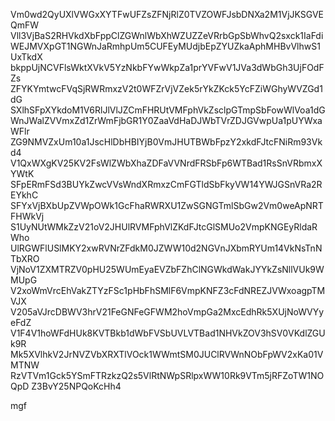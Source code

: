 Vm0wd2QyUXlVWGxXYTFwUFZsZFNjRlZ0TVZOWFJsbDNXa2M1VjJKSGVEQmFW
Vll3VjBaS2RHVkdXbFppClZGWnlWbXhWZUZZeVRrbGpSbWhvQ2sxck1IaFdi
WEJMVXpGT1NGWnJaRmhpUm5CUFEyMUdjbEpZYUZkaAphMHBvVlhwS1UxTkdX
bkppUjNCVFlsWktXVkV5YzNkbFYwWkpZa1prYVFwV1JVa3dWbGh3UjFOdFZs
ZFYKYmtwcFVqSjRWRmxzV2t0WFZrVjVZek5rYkZKck5YcFZiWGhyWVZGd1dG
SXlhSFpXYkdoM1V6RlJlVlJZCmFHRUtVMFphVkZsclpGTmpSbFowWlVoa1dG
WnJWalZVVmxZd1ZrWmFjbGR1Y0ZaaVdHaDJWbTVrZDJGVwpUa1pUYWxaWFlr
ZG9NMVZxUm10a1JscHlDbHBIYjB0VmJHUTBWbFpzY2xkdFJtcFNiRm93Vkd4
V1QxWXgKV25KV2FsWlZWbXhaZDFaVVNrdFRSbFp6WTBad1RsSnVRbmxXYWtK
SFpERmFSd3BUYkZwcVVsWndXRmxzCmFGTldSbFkyVW14YWJGSnVRa2REYkhC
SFYxVjBXbUpZVWpOWk1GcFhaRWRXU1ZwSGNGTmlSbGw2Vm0weApNRTFHWkVj
S1UyNUtWMkZzV21oV2JHUlRVMFphVlZKdFJtcGlSMUo2VmpKNGEyRldaRWho
UlRGWFlUSlMKY2xwRVNrZFdkM0JZWW10d2NGVnJXbmRYUm14VkNsTnNTbXRO
VjNoV1ZXMTRZV0pHU25WUmEyaEVZbFZhClNGWkdWakJYYkZsNllVUk9WMUpG
V2xoWmVrcEhVakZTYzFSc1pHbFhSMlF6VmpKNFZ3cFdNREZJVWxoagpTMVJX
V205aVJrcDBWV3hrV21FeGNFeGFWM2hoVmpGa2MxcEdhRk5XUjNoWVYyeFdZ
V1F4V1hoWFdHUk8KVTBkb1dWbFVSbUVLVTBad1NHVkZOV3hSV0VKdlZGUk9R
Mk5XVlhkV2JrNVZVbXRXTlVOck1WWmtSM0JUClRVWnNObFpWV2xKa01VMTNW
RzVTVm1Gck5YSmFTRzkzQ2s5VlRtNWpSRlpxWW10Rk9VTm5jRFZoTW1NOQpD
Z3BvY25NPQoKcHh4

mgf